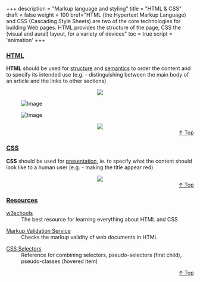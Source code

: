 +++
description = "Markup language and styling"
title = "HTML & CSS"
draft = false
weight = 100
bref="HTML (the Hypertext Markup Language) and CSS (Cascading Style Sheets) are two of the core technologies for building Web pages. HTML provides the structure of the page, CSS the (visual and aural) layout, for a variety of devices"
toc = true
script = 'animation'
+++

<h3 class="section-head" id="h-Section1"><a href="#h-Section1">HTML</a></h3>
<div class="example">
  <p><b>HTML</b> should be used for <ins>structure</ins> and <ins>semantics</ins> to order the content and to specify its intended use (e.g. - distinguishing between the main body of an article and the links to other sections)</p>
    <div style="text-align:center">
      <img src="https://www.javascripter.co/img/frontend/html1.PNG">
    </div>
    <div class="row">
      <div class="col col-6">
        <figure>
          <img alt="Image" src="/img/frontend/html2.PNG">
        </figure>
      </div>
      <div class="col col-6">
        <figure>
          <img alt="Image" src="/img/frontend/html3.PNG">
        </figure>
      </div>
    </div>
    <div style="text-align:center">
      <img src="https://www.javascripter.co/img/frontend/html4.PNG">
    </div>
</div>
<div style="text-align:right"> <a href="#top">&#8593; Top</a></div>


<h3 class="section-head" id="h-Section2"><a href="#h-Section2">CSS</a></h3>
  <div class="example">
  <p><b>CSS</b> should be used for <ins>presentation,</ins> ie. to specify what the content should look like to a human user (e.g. - making the title appear red)</p>
    <div style="text-align:center">
      <img src="https://www.javascripter.co/img/frontend/css1.PNG">
    </div>
  </div>
<div style="text-align:right"> <a href="#top">&#8593; Top</a></div>

<h3 class="section-head" id="h-Section3"><a href="#h-Section3">Resources</a></h3>
  <div class="example">
    <dl>
      <dt><a href="https://www.w3schools.com/">w3schools</a></dt>
      <dd>The best resource for learning everything about HTML and CSS</dd>
    </dl>
    <dl>
      <dt><a href="https://validator.w3.org/">Markup Validation Service</a></dt>
      <dd>Checks the markup validity of web documents in HTML</dd>
    </dl>
    <dl>
      <dt><a href="https://guide.freecodecamp.org/css/tutorials/css-selectors-cheat-sheet/">CSS Selectors</a></dt>
      <dd>Reference for combining selectors, pseudo-selectors (first child), pseudo-classes (hovered item)</dd>
    </dl>
  </div>
<div style="text-align:right"> <a href="#top">&#8593; Top</a></div>

